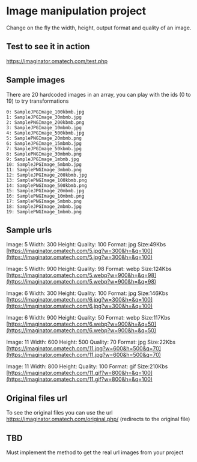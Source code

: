 # Image manipulation project

Change on the fly the width, height, output format and quality of an image.

## Test to see it in action

https://imaginator.omatech.com/test.php

## Sample images

There are 20 hardcoded images in an array, you can play with the ids (0 to 19) to try transformations

```
0: SampleJPGImage_100kbmb.jpg
1: SampleJPGImage_30mbmb.jpg
2: SamplePNGImage_200kbmb.png
3: SampleJPGImage_10mbmb.jpg
4: SampleJPGImage_500kbmb.jpg
5: SamplePNGImage_20mbmb.png
6: SampleJPGImage_15mbmb.jpg
7: SampleJPGImage_50kbmb.jpg
8: SamplePNGImage_30mbmb.png
9: SampleJPGImage_1mbmb.jpg
10: SampleJPGImage_5mbmb.jpg
11: SamplePNGImage_3mbmb.png
12: SampleJPGImage_200kbmb.jpg
13: SamplePNGImage_100kbmb.png
14: SamplePNGImage_500kbmb.png
15: SampleJPGImage_20mbmb.jpg
16: SamplePNGImage_10mbmb.png
17: SamplePNGImage_5mbmb.png
18: SampleJPGImage_2mbmb.jpg
19: SamplePNGImage_1mbmb.png
```

## Sample urls

Image: 5 Width: 300 Height: Quality: 100 Format: jpg Size:49Kbs 
[https://imaginator.omatech.com/5.jpg?w=300&h=&q=100](https://imaginator.omatech.com/5.jpg?w=300&h=&q=100) 

Image: 5 Width: 900 Height: Quality: 98 Format: webp Size:124Kbs 
[https://imaginator.omatech.com/5.webp?w=900&h=&q=98](https://imaginator.omatech.com/5.webp?w=900&h=&q=98) 

Image: 6 Width: 300 Height: Quality: 100 Format: jpg Size:146Kbs 
[https://imaginator.omatech.com/6.jpg?w=300&h=&q=100](https://imaginator.omatech.com/6.jpg?w=300&h=&q=100) 

Image: 6 Width: 900 Height: Quality: 50 Format: webp Size:117Kbs 
[https://imaginator.omatech.com/6.webp?w=900&h=&q=50](https://imaginator.omatech.com/6.webp?w=900&h=&q=50) 

Image: 11 Width: 600 Height: 500 Quality: 70 Format: jpg Size:22Kbs 
[https://imaginator.omatech.com/11.jpg?w=600&h=500&q=70](https://imaginator.omatech.com/11.jpg?w=600&h=500&q=70) 

Image: 11 Width: 800 Height: Quality: 100 Format: gif Size:210Kbs 
[https://imaginator.omatech.com/11.gif?w=800&h=&q=100](https://imaginator.omatech.com/11.gif?w=800&h=&q=100)

## Original files url

To see the original files you can use the url https://imaginator.omatech.com/original.php/<id> (redirects to the original file)

## TBD
Must implement the method to get the real url images from your project

